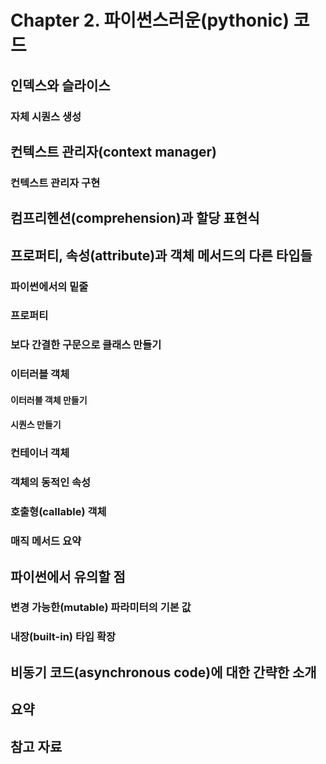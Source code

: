 # Chapter 2. 파이썬스러운(pythonic) 코드

## 인덱스와 슬라이스

### 자체 시퀀스 생성

## 컨텍스트 관리자(context manager)

### 컨텍스트 관리자 구현

## 컴프리헨션(comprehension)과 할당 표현식

## 프로퍼티, 속성(attribute)과 객체 메서드의 다른 타입들

### 파이썬에서의 밑줄

### 프로퍼티

### 보다 간결한 구문으로 클래스 만들기

### 이터러블 객체

#### 이터러블 객체 만들기

#### 시퀀스 만들기

### 컨테이너 객체

### 객체의 동적인 속성

### 호출형(callable) 객체

### 매직 메서드 요약

## 파이썬에서 유의할 점

### 변경 가능한(mutable) 파라미터의 기본 값

### 내장(built-in) 타입 확장

## 비동기 코드(asynchronous code)에 대한 간략한 소개

## 요약

## 참고 자료

